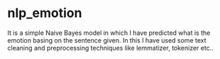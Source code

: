 # nlp_emotion
It is a simple Naive Bayes model in which I have predicted what is the emotion basing on the sentence given. In this I have used some text cleaning and preprocessing techniques like lemmatizer, tokenizer etc..
